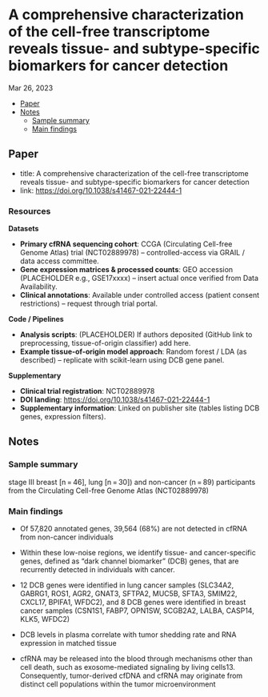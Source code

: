 A comprehensive characterization of the cell-free transcriptome reveals
tissue- and subtype-specific biomarkers for cancer detection
================
Mar 26, 2023

-   [Paper](#paper)
-   [Notes](#notes)
    -   [Sample summary](#sample-summary)
    -   [Main findings](#main-findings)

## Paper

-   title: A comprehensive characterization of the cell-free
    transcriptome reveals tissue- and subtype-specific biomarkers for
    cancer detection
-   link: <https://doi.org/10.1038/s41467-021-22444-1>

### Resources

**Datasets**
- **Primary cfRNA sequencing cohort**: CCGA (Circulating Cell-free Genome Atlas) trial (NCT02889978) – controlled-access via GRAIL / data access committee.
- **Gene expression matrices & processed counts**: GEO accession (PLACEHOLDER e.g., GSE17xxxx) – insert actual once verified from Data Availability.
- **Clinical annotations**: Available under controlled access (patient consent restrictions) – request through trial portal.

**Code / Pipelines**
- **Analysis scripts**: (PLACEHOLDER) If authors deposited (GitHub link to preprocessing, tissue-of-origin classifier) add here.
- **Example tissue-of-origin model approach**: Random forest / LDA (as described) – replicate with scikit-learn using DCB gene panel.

**Supplementary**
- **Clinical trial registration**: NCT02889978
- **DOI landing**: https://doi.org/10.1038/s41467-021-22444-1
- **Supplementary information**: Linked on publisher site (tables listing DCB genes, expression filters).

## Notes

### Sample summary

stage III breast \[n = 46\], lung \[n = 30\]) and non-cancer (n = 89)
participants from the Circulating Cell-free Genome Atlas (NCT02889978)

### Main findings

-   Of 57,820 annotated genes, 39,564 (68%) are not detected in cfRNA
    from non-cancer individuals

-   Within these low-noise regions, we identify tissue- and
    cancer-specific genes, defined as “dark channel biomarker” (DCB)
    genes, that are recurrently detected in individuals with cancer.

-   12 DCB genes were identified in lung cancer samples (SLC34A2,
    GABRG1, ROS1, AGR2, GNAT3, SFTPA2, MUC5B, SFTA3, SMIM22, CXCL17,
    BPIFA1, WFDC2), and 8 DCB genes were identified in breast cancer
    samples (CSN1S1, FABP7, OPN1SW, SCGB2A2, LALBA, CASP14, KLK5, WFDC2)

-   DCB levels in plasma correlate with tumor shedding rate and RNA
    expression in matched tissue

-   cfRNA may be released into the blood through mechanisms other than
    cell death, such as exosome-mediated signaling by living cells13.
    Consequently, tumor-derived cfDNA and cfRNA may originate from
    distinct cell populations within the tumor microenvironment
